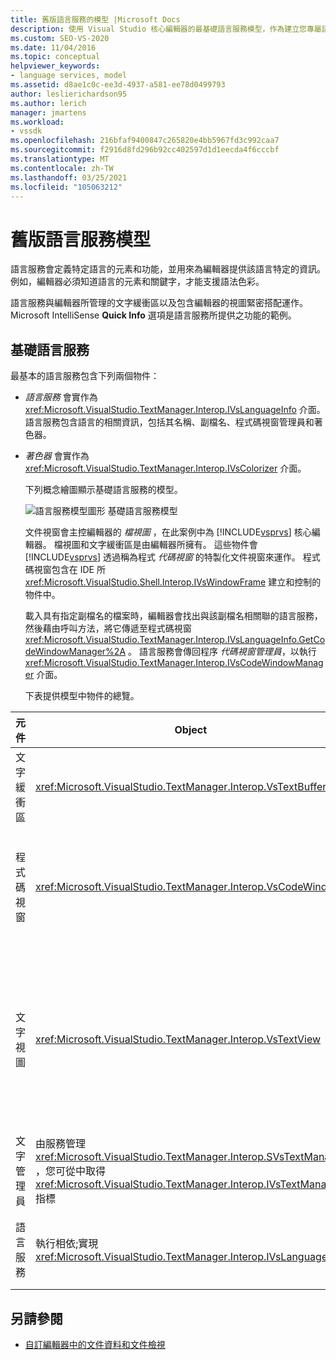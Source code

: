 ```yaml
---
title: 舊版語言服務的模型 |Microsoft Docs
description: 使用 Visual Studio 核心編輯器的最基礎語言服務模型，作為建立您專屬語言服務的指南。
ms.custom: SEO-VS-2020
ms.date: 11/04/2016
ms.topic: conceptual
helpviewer_keywords:
- language services, model
ms.assetid: d8ae1c0c-ee3d-4937-a581-ee78d0499793
author: leslierichardson95
ms.author: lerich
manager: jmartens
ms.workload:
- vssdk
ms.openlocfilehash: 216bfaf9400847c265820e4bb5967fd3c992caa7
ms.sourcegitcommit: f2916d8fd296b92cc402597d1d1eecda4f6cccbf
ms.translationtype: MT
ms.contentlocale: zh-TW
ms.lasthandoff: 03/25/2021
ms.locfileid: "105063212"
---
```

# <a name="model-of-a-legacy-language-service"></a>舊版語言服務模型
語言服務會定義特定語言的元素和功能，並用來為編輯器提供該語言特定的資訊。 例如，編輯器必須知道語言的元素和關鍵字，才能支援語法色彩。

 語言服務與編輯器所管理的文字緩衝區以及包含編輯器的視圖緊密搭配運作。 Microsoft IntelliSense **Quick Info** 選項是語言服務所提供之功能的範例。

## <a name="a-minimal-language-service"></a>基礎語言服務
 最基本的語言服務包含下列兩個物件：

- *語言服務* 會實作為 <xref:Microsoft.VisualStudio.TextManager.Interop.IVsLanguageInfo> 介面。 語言服務包含語言的相關資訊，包括其名稱、副檔名、程式碼視窗管理員和著色器。

- *著色器* 會實作為 <xref:Microsoft.VisualStudio.TextManager.Interop.IVsColorizer> 介面。

  下列概念繪圖顯示基礎語言服務的模型。

  ![語言服務模型圖形](../../extensibility/media/vslanguageservicemodel.gif "vsLanguageServiceModel") 基礎語言服務模型

  文件視窗會主控編輯器的 *檔視圖* ，在此案例中為 [!INCLUDE[vsprvs](../../code-quality/includes/vsprvs_md.md)] 核心編輯器。 檔視圖和文字緩衝區是由編輯器所擁有。 這些物件會 [!INCLUDE[vsprvs](../../code-quality/includes/vsprvs_md.md)] 透過稱為程式 *代碼視窗* 的特製化文件視窗來運作。 程式碼視窗包含在 IDE 所 <xref:Microsoft.VisualStudio.Shell.Interop.IVsWindowFrame> 建立和控制的物件中。

  載入具有指定副檔名的檔案時，編輯器會找出與該副檔名相關聯的語言服務，然後藉由呼叫方法，將它傳遞至程式碼視窗 <xref:Microsoft.VisualStudio.TextManager.Interop.IVsLanguageInfo.GetCodeWindowManager%2A> 。 語言服務會傳回程序 *代碼視窗管理員*，以執行 <xref:Microsoft.VisualStudio.TextManager.Interop.IVsCodeWindowManager> 介面。

  下表提供模型中物件的總覽。

| 元件 | Object | 函式 |
|------------------| - | - |
| 文字緩衝區 | <xref:Microsoft.VisualStudio.TextManager.Interop.VsTextBuffer> | Unicode 讀取/寫入文字資料流程。 文字可能會使用其他編碼。 |
| 程式碼視窗 | <xref:Microsoft.VisualStudio.TextManager.Interop.VsCodeWindow> | 包含一或多個文字視圖的文件視窗。 當 [!INCLUDE[vsprvs](../../code-quality/includes/vsprvs_md.md)] 位於多重文件介面 (mdi) 模式時，程式碼視窗會是 mdi 子系。 |
| 文字視圖 | <xref:Microsoft.VisualStudio.TextManager.Interop.VsTextView> | 可讓使用者使用鍵盤和滑鼠流覽和觀看文字的視窗。 使用者會看到文字視圖作為編輯器。 您可以使用一般編輯器視窗、[輸出] 視窗和 [即時運算] 視窗中的文字流覽。 此外，您可以在程式碼視窗中設定一或多個文字視圖。 |
| 文字管理員 | 由服務管理 <xref:Microsoft.VisualStudio.TextManager.Interop.SVsTextManager> ，您可從中取得 <xref:Microsoft.VisualStudio.TextManager.Interop.IVsTextManager> 指標 | 此元件會維護先前所述所有元件所共用的通用資訊。 |
| 語言服務 | 執行相依;實現 <xref:Microsoft.VisualStudio.TextManager.Interop.IVsLanguageInfo> | 物件，為編輯器提供語言特定的資訊，例如語法醒目提示、語句完成和大括弧比對。 |

## <a name="see-also"></a>另請參閱
- [自訂編輯器中的文件資料和文件檢視](../../extensibility/document-data-and-document-view-in-custom-editors.md)
